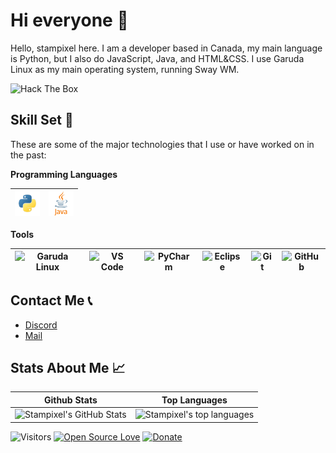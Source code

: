 # Hi everyone :wave:

Hello, stampixel here. I am a developer based in Canada, my main language is Python, but I also do JavaScript, Java, and HTML&CSS. I use Garuda Linux as my main operating system, running Sway WM.

<img src="http://www.hackthebox.eu/badge/image/613575" alt="Hack The Box">

## Skill Set :muscle:

These are some of the major technologies that I use or have worked on in the past:

**Programming Languages**

<img title="Python" alt="Python" width="40px" src="https://raw.githubusercontent.com/github/explore/master/topics/python/python.png" />|<img alt="Java" title="Java" width="40px" src="https://raw.githubusercontent.com/github/explore/master/topics/java/java.png">
|--|--|

**Tools**

<img title="Garuda Linux" alt="Garuda Linux" width="40px" src="https://forum.garudalinux.org/uploads/default/original/2X/e/eaac308569030026267f542d978aef8d88f049ee.svg">|<img title="VS Code" alt="VS Code" width="40px" src="https://img.icons8.com/fluent/80/000000/visual-studio-code-2019.png">|<img title="PyCharm" alt="PyCharm" width="40px" src="https://img.icons8.com/color/80/000000/pycharm.png">|<img title="Eclipse" alt="Eclipse" width="40px" src="https://img.icons8.com/officel/80/000000/java-eclipse.png">|<img title="Git" alt="Git" width="40px" src="https://img.icons8.com/color/80/000000/git.png">|<img title="GitHub" alt="GitHub" width="40px" src="https://img.icons8.com/fluent/80/000000/github.png">
|--|--|--|--|--|--|

## Contact Me :telephone_receiver:

<ul>
  <li><a href="https://discords.com/bio/p/stampixel" rel="me">Discord</a>
  <li><a href="stampixel@pm.me" rel="me">Mail</a>
</ul>


## Stats About Me :chart_with_upwards_trend:

| Github Stats | Top Languages |
| --- | --- |
| ![Stampixel's GitHub Stats](https://github-readme-stats.vercel.app/api?username=stampixel&show_icons=true&title_color=f6c32c&icon_color=f6c32c&text_color=9f9f9f&bg_color=151515&count_private=true) | ![Stampixel's top languages](https://github-readme-stats.vercel.app/api/top-langs/?username=stampixel&show_icons=true&title_color=f6c32c&icon_color=f6c32c&text_color=9f9f9f&bg_color=151515&count_private=true&layout=compact) |


![Visitors](https://visitor-badge.glitch.me/badge?page_id=stampixel.stampixel) [![Open Source Love](https://badges.frapsoft.com/os/v2/open-source.svg?v=103)](https://github.com/stampixel) [![Donate](https://img.shields.io/badge/Donate-PayPal-green.svg)](https://www.paypal.me/stampixel)

